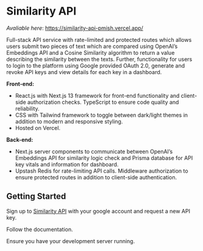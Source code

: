 # Similarity API

_Avaliable here_: https://similarity-api-pmish.vercel.app/

Full-stack API service with rate-limited and protected routes which allows users submit two pieces of text which are compared using OpenAI’s Embeddings API and a Cosine Similarity algorithm to return a value describing the similarity between the texts. Further, functionality for users to login to the platform using Google provided OAuth 2.0, generate and revoke API keys and view details for each key in a dashboard.

**Front-end:**

-   React.js with Next.js 13 framework for front-end functionality and client-side authorization checks. TypeScript to ensure code quality and reliability.
-   CSS with Tailwind framework to toggle between dark/light themes in addition to modern and responsive styling.
-   Hosted on Vercel.

**Back-end:**

-   Next.js server components to communicate between OpenAI’s Embeddings API for similarity logic check and Prisma database for API key vitals and information for dashboard.
-   Upstash Redis for rate-limiting API calls. Middleware authorization to ensure protected routes in addition to client-side authentication.

## Getting Started

Sign up to [Similarity API](https://similarity-api-pmish.vercel.app/) with your google account and request a new API key.

Follow the documentation.

Ensure you have your development server running.
